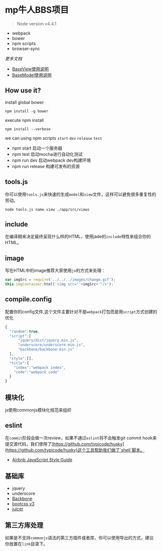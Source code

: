 # mp牛人BBS项目

> Node version v4.4.1

- webpack
- bower
- npm scripts
- browser-sync


*更多文档*

*	[BaseView使用说明](https://github.com/yuanxj1024/backbone-website/blob/master/doc/readme.md)
*	[BaseModel使用说明](https://github.com/yuanxj1024/backbone-website/blob/master/doc/basemodel%E4%BD%BF%E7%94%A8%E8%AF%B4%E6%98%8E.md)


## How use it?

install global bower

    npm install -g bower

execute npm install

	npm install --verbose


we can using npm scripts `start` `dev` `release` `test`

- npm start 启动一个服务器
- npm test 启动mocha进行自动化测试
- npm run dev 启动webpack dev构建环境
- npm run release 构建可发布的资源

## tools.js

你可以使用`tools.js`来快速的生成`model`和`view`文件，这样可以避免很多重复性的劳动。

	node tools.js name.view ./app/src/views

## include

在编译期来决定最终呈现什么样的HTML，使用jade的`include`特性来组合你的HTML。

## image

写在HTML中的image推荐大家使用`js`的方式来处理：

```JavaScript
var imgSrc = require('../../../images/change.gif');
this.imgContainer.html('<img src="'+imgSrc+'"/>');
```

## compile.config

配置你的config文件,这个文件主要针对不是`webpack`打包而是用`script`方式创建的优化

```JavaScript
{
  "random":true,
  "script":[
      "jquery/dist/jquery.min.js",
      "underscore/underscore-min.js",
      "backbone/backbone-min.js"
  ],
  "style":[],
  "title":{
    "index":"webpack index",
    "code":"webpack code"
  }
}
```

## 模块化

js使用commonjs模块化规范来组织


## eslint

在`commit`阶段会做一次review，如果不通过`eslint`将不会触发git commit hook来提交源代码，我们使用了[https://github.com/typicode/husky](https://github.com/typicode/husky)这个工具帮助我们做了`shell`脚本。

- [Airbnb JavaScript Style Guide](https://github.com/airbnb/javascript/tree/master/es5)

## 基础库

- jquery
- underscore
- [Backbone](http://www.css88.com/doc/backbone/)
- [bootcss v3](http://v3.bootcss.com/)
- [juicer](http://juicer.name/docs/docs_zh_cn.html#!syntax)


## 第三方库处理

如果是不支持`commonjs`语法的第三方插件或者库，你可以使用导出的方式，建议你放置在`link`目录下。
